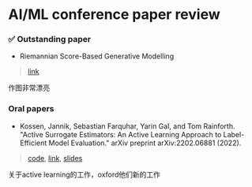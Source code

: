 
# AI/ML conference paper review 



### ✅  Outstanding paper

- Riemannian Score-Based Generative Modelling
> [link](https://openreview.net/forum?id=oDRQGo8I7P)

作图非常漂亮

### Oral papers 

- Kossen, Jannik, Sebastian Farquhar, Yarin Gal, and Tom Rainforth. "Active Surrogate Estimators: An Active Learning Approach to Label-Efficient Model Evaluation." arXiv preprint arXiv:2202.06881 (2022). 

> [code](https://github.com/jlko/active-surrogate-estimators), [link](https://arxiv.org/abs/2202.06881), [slides](https://nips.cc/virtual/2022/poster/54273)


关于active learning的工作，oxford他们新的工作






